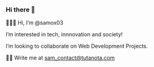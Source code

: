 ### Hi there 👋


👩🏽‍🚀 Hi, I’m @samox03

I’m interested in tech, innnovation and society!

I’m looking to collaborate on Web Development Projects.

🤲🏾 Write me at sam_contact@tutanota.com

<!--
**samox03/samox03** is a ✨ _special_ ✨ repository because its `README.md` (this file) appears on your GitHub profile.

Here are some ideas to get you started:

- 🔭 I’m currently working on ...
- 🌱 I’m currently learning ...
- 👯 I’m looking to collaborate on ...
- 🤔 I’m looking for help with ...
- 💬 Ask me about ...
- 📫 How to reach me: ...
- 😄 Pronouns: ...
- ⚡ Fun fact: ...
-->
